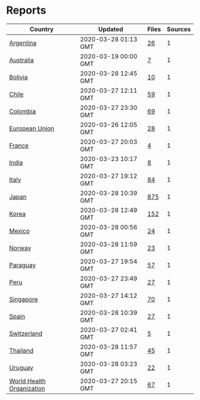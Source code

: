 # Reports

| Country | Updated | Files | Sources |
| --- | --- | --- | --- |
| [Argentina](ar/README.md) | 2020-03-28 01:13 GMT | [26](ar/README.md) | 1 |
| [Australia](au/README.md) | 2020-03-19 00:00 GMT | [7](au/README.md) | 1 |
| [Bolivia](bo/README.md) | 2020-03-28 12:45 GMT | [10](bo/README.md) | 1 |
| [Chile](cl/README.md) | 2020-03-27 12:11 GMT | [59](cl/README.md) | 1 |
| [Colombia](co/README.md) | 2020-03-27 23:30 GMT | [69](co/README.md) | 1 |
| [European Union](eu/README.md) | 2020-03-26 12:05 GMT | [28](eu/README.md) | 1 |
| [France](fr/README.md) | 2020-03-27 20:03 GMT | [4](fr/README.md) | 1 |
| [India](in/README.md) | 2020-03-23 10:17 GMT | [8](in/README.md) | 1 |
| [Italy](it/README.md) | 2020-03-27 19:12 GMT | [84](it/README.md) | 1 |
| [Japan](jp/README.md) | 2020-03-28 10:39 GMT | [875](jp/README.md) | 1 |
| [Korea](kr/README.md) | 2020-03-28 12:49 GMT | [152](kr/README.md) | 1 |
| [Mexico](mx/README.md) | 2020-03-28 00:56 GMT | [24](mx/README.md) | 1 |
| [Norway](no/README.md) | 2020-03-28 11:59 GMT | [23](no/README.md) | 1 |
| [Paraguay](py/README.md) | 2020-03-27 19:54 GMT | [57](py/README.md) | 1 |
| [Peru](pe/README.md) | 2020-03-27 23:49 GMT | [27](pe/README.md) | 1 |
| [Singapore](sg/README.md) | 2020-03-27 14:12 GMT | [70](sg/README.md) | 1 |
| [Spain](es/README.md) | 2020-03-28 10:39 GMT | [27](es/README.md) | 1 |
| [Switzerland](ch/README.md) | 2020-03-27 02:41 GMT | [5](ch/README.md) | 1 |
| [Thailand](th/README.md) | 2020-03-28 11:57 GMT | [45](th/README.md) | 1 |
| [Uruguay](uy/README.md) | 2020-03-28 03:23 GMT | [22](uy/README.md) | 1 |
| [World Health Organization](who/README.md) | 2020-03-27 20:15 GMT | [67](who/README.md) | 1 |
